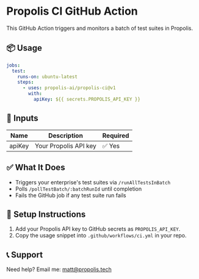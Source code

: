 # Propolis CI GitHub Action

This GitHub Action triggers and monitors a batch of test suites in Propolis.

## 📦 Usage

```yaml
jobs:
  test:
    runs-on: ubuntu-latest
    steps:
      - uses: propolis-ai/propolis-ci@v1
        with:
          apiKey: ${{ secrets.PROPOLIS_API_KEY }}
```

## 🔧 Inputs

| Name   | Description             | Required |
|--------|-------------------------|----------|
| apiKey | Your Propolis API key   | ✅ Yes |

## ✅ What It Does

- Triggers your enterprise's test suites via `/runAllTestsInBatch`
- Polls `/pollTestBatch/:batchRunId` until completion
- Fails the GitHub job if any test suite run fails

## 🚀 Setup Instructions

1. Add your Propolis API key to GitHub secrets as `PROPOLIS_API_KEY`.
2. Copy the usage snippet into `.github/workflows/ci.yml` in your repo.

## 📞 Support


Need help? Email me: matt@propolis.tech 
